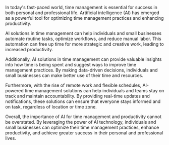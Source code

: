 

In today's fast-paced world, time management is essential for success in both personal and professional life. Artificial intelligence (AI) has emerged as a powerful tool for optimizing time management practices and enhancing productivity.

AI solutions in time management can help individuals and small businesses automate routine tasks, optimize workflows, and reduce manual labor. This automation can free up time for more strategic and creative work, leading to increased productivity.

Additionally, AI solutions in time management can provide valuable insights into how time is being spent and suggest ways to improve time management practices. By making data-driven decisions, individuals and small businesses can make better use of their time and resources.

Furthermore, with the rise of remote work and flexible schedules, AI-powered time management solutions can help individuals and teams stay on track and maintain accountability. By providing real-time updates and notifications, these solutions can ensure that everyone stays informed and on task, regardless of location or time zone.

Overall, the importance of AI for time management and productivity cannot be overstated. By leveraging the power of AI technology, individuals and small businesses can optimize their time management practices, enhance productivity, and achieve greater success in their personal and professional lives.

